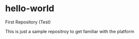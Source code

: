 # hello-world
First Repository (Test)

This is just a sample repositroy to get familiar with the platform
